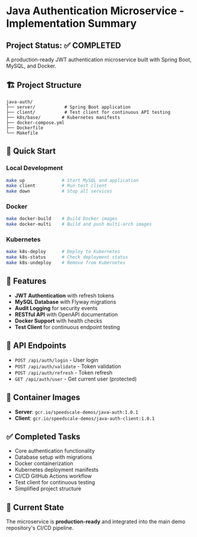 # Java Authentication Microservice - Implementation Summary

## Project Status: ✅ COMPLETED

A production-ready JWT authentication microservice built with Spring Boot, MySQL, and Docker.

## 🏗️ Project Structure

```
java-auth/
├── server/           # Spring Boot application
├── client/           # Test client for continuous API testing
├── k8s/base/        # Kubernetes manifests
├── docker-compose.yml
├── Dockerfile
└── Makefile
```

## 🚀 Quick Start

### Local Development
```bash
make up              # Start MySQL and application
make client          # Run test client
make down            # Stop all services
```

### Docker
```bash
make docker-build    # Build Docker images
make docker-multi    # Build and push multi-arch images
```

### Kubernetes
```bash
make k8s-deploy      # Deploy to Kubernetes
make k8s-status      # Check deployment status
make k8s-undeploy    # Remove from Kubernetes
```

## 🔑 Features

- **JWT Authentication** with refresh tokens
- **MySQL Database** with Flyway migrations
- **Audit Logging** for security events
- **RESTful API** with OpenAPI documentation
- **Docker Support** with health checks
- **Test Client** for continuous endpoint testing

## 📡 API Endpoints

- `POST /api/auth/login` - User login
- `POST /api/auth/validate` - Token validation
- `POST /api/auth/refresh` - Token refresh
- `GET /api/auth/user` - Get current user (protected)

## 🐳 Container Images

- **Server**: `gcr.io/speedscale-demos/java-auth:1.0.1`
- **Client**: `gcr.io/speedscale-demos/java-auth-client:1.0.1`

## ✅ Completed Tasks

- Core authentication functionality
- Database setup with migrations
- Docker containerization
- Kubernetes deployment manifests
- CI/CD GitHub Actions workflow
- Test client for continuous testing
- Simplified project structure

## 🎯 Current State

The microservice is **production-ready** and integrated into the main demo repository's CI/CD pipeline.